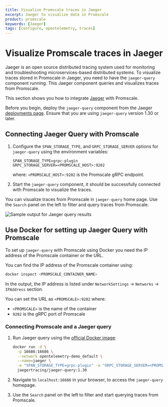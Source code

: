 ```yaml
---
title: Visualize Promscale traces in Jaeger
excerpt: Jaeger to visualize data in Promscale
product: promscale
keywords: [Jaeger]
tags: [configure, opentelemetry, traces]
---
```


# Visualize Promscale traces in Jaeger
Jaeger is an open source distributed tracing system used for monitoring and 
troubleshooting microservices-based distributed systems. To visualize traces 
stored in Promscale in Jaeger, you need to have the `jaeger-query` component 
running. This Jaeger component queries and visualizes traces from Promscale. 

This section shows you how to integrate [Jaeger][jaeger-ui] with Promscale.

Before you begin, deploy the `jaeger-query` component from the Jaeger 
[deployments page][jaeger-deployments]. Ensure that you are using `jaeger-query`
version 1.30 or later. 

<procedure>

## Connecting Jaeger Query with Promscale
    
1.  Configure the `SPAN_STORAGE_TYPE`, and `GRPC_STORAGE_SERVER` options for `jaeger-query` using the environment variables: 
    ```
    SPAN_STORAGE_TYPE=grpc-plugin
    GRPC_STORAGE_SERVER=<PROMSCALE_HOST>:9202
    ```
    where: `<PROMSCALE_HOST>:9202` is the Promscale gRPC endpoint.

1.  Start the `jaeger-query` component, it should be successfully connected with
    Promscale to visualize the traces. 

</procedure>

You can visualize traces from Promscale in `jaeger-query` home page. Use the
`Search` panel on the left to filter and query traces from Promscale. 

<img class="main-content__illustration"
src="https://s3.amazonaws.com/assets.timescale.com/images/misc/jaeger-homepage-query-results.png"
alt="Sample output for Jaeger query results"/>

## Use Docker for setting up Jaeger Query with Promscale

To set up `jaeger-query` with Promscale using Docker you need the IP address of the Promscale container or the URL. 

You can find the IP address of the Promscale container using:
```bash
docker inspect <PROMSCALE_CONTAINER_NAME>
```
In the output, the IP address is listed under `NetworkSettings` → `Networks` → `IPAddress` section.

You can set the URL as `<PROMSCALE>:9202` where:
- `<PROMSCALE>` is the name of the container
- `9202` is the gRPC port of Promscale

<procedure>

### Connecting Promscale and a Jaeger query
1.  Run Jaeger query using the [official Docker image][jaeger-docker]:
    ``` bash
    docker run -d \
      -p 16686:16686 \
      --network opentelemetry-demo_default \
      --name=jaeger \
      -e "SPAN_STORAGE_TYPE=grpc-plugin" -e "GRPC_STORAGE_SERVER=<PROMSCALE>:9202" \
      jaegertracing/jaeger-query:1.30
    ```
1.  Navigate to `localhost:16686` in your browser, to access the `jaeger-query` homepage.

1.  Use the `Search` panel on the left to filter and start querying traces from
    Promscale.

</procedure>

[jaeger-ui]: https://github.com/jaegertracing/jaeger-ui#jaeger-ui
[jaeger-docker]: https://www.jaegertracing.io/docs/latest/deployment/
[jaeger-deployments]: https://www.jaegertracing.io/docs/latest/deployment/